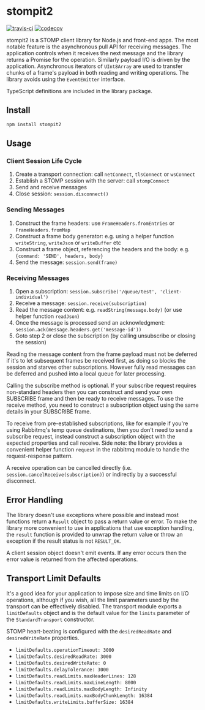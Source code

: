 # stompit2

[![travis-ci](https://api.travis-ci.org/gdaws/stompit2.svg?branch=master)](https://travis-ci.org/github/gdaws/stompit2)
[![codecov](https://codecov.io/gh/gdaws/stompit2/branch/master/graph/badge.svg)](https://codecov.io/gh/gdaws/stompit2)

stompit2 is a STOMP client library for Node.js and front-end apps. The most notable feature is the 
asynchronous pull API for receiving messages. The application controls when it receives the next 
message and the library returns a Promise for the operation. Similarly payload I/O is driven by 
the application. Asynchronous iterators of `UInt8Array` are used to transfer chunks of a frame's 
payload in both reading and writing operations. The library avoids using the `EventEmitter` 
interface.

TypeScript definitions are included in the library package.

## Install

```sh
npm install stompit2
```

## Usage

### Client Session Life Cycle

1. Create a transport connection: call `netConnect`, `tlsConnect` or `wsConnect`
2. Establish a STOMP session with the server: call `stompConnect`
3. Send and receive messages
4. Close session: `session.disconnect()`

### Sending Messages

1. Construct the frame headers: use `FrameHeaders.fromEntries` or `FrameHeaders.fromMap`
2. Construct a frame body generator: e.g. using a helper function `writeString`, `writeJson` or `writeBuffer` etc
3. Construct a frame object, referencing the headers and the body: e.g. `{command: 'SEND', headers, body}`
4. Send the message: `session.send(frame)`

### Receiving Messages

1. Open a subscription: `session.subscribe('/queue/test', 'client-individual')`
2. Receive a message: `session.receive(subscription)`
3. Read the message content: e.g. `readString(message.body)` (or use helper function `readJson`)
4. Once the message is processed send an acknowledgment: `session.ack(message.headers.get('message-id'))`
5. Goto step 2 or close the subscription (by calling unsubscribe or closing the session)

Reading the message content from the frame payload must not be deferred if it's to let subsequent frames 
be received first, as doing so blocks the session and starves other subscriptions. However fully read 
messages can be deferred and pushed into a local queue for later processing.

Calling the subscribe method is optional. If your subscribe request requires non-standard headers then you can
construct and send your own SUBSCRIBE frame and then be ready to receive messages. To use the receive method, 
you need to construct a subscription object using the same details in your SUBSCRIBE frame.

To receive from pre-established subscriptions, like for example if you're using Rabbitmq's temp queue 
destinations, then you don't need to send a subscribe request, instead construct a subscription object with
the expected properties and call receive. Side note: the library provides a convenient helper function `request`
in the rabbitmq module to handle the request-response pattern.

A receive operation can be cancelled directly (i.e. `session.cancelReceive(subscription)`) or indirectly
by a successful disconnect.

## Error Handling

The library doesn't use exceptions where possible and instead most functions return a `Result` object 
to pass a return value or error. To make the library more convenient to use in applications that use 
exception handling, the `result` function is provided to unwrap the return value or throw an exception
if the result status is not `RESULT_OK`.

A client session object doesn't emit events. If any error occurs then the error value is returned from
the affected operations.

## Transport Limit Defaults

It's a good idea for your application to impose size and time limits on I/O operations, although if you
wish, all the limit parameters used by the transport can be effectively disabled. The transport module 
exports a `limitDefaults` object and is the default value for the `limits` parameter of the 
`StandardTransport` constructor.

STOMP heart-beating is configured with the `desiredReadRate` and `desiredWriteRate` properties.

* `limitDefaults.operationTimeout: 3000`
* `limitDefaults.desiredReadRate: 3000`
* `limitDefaults.desiredWriteRate: 0`
* `limitDefaults.delayTolerance: 3000`
* `limitDefaults.readLimits.maxHeaderLines: 128`
* `limitDefaults.readLimits.maxLineLength: 8000`
* `limitDefaults.readLimits.maxBodyLength: Infinity`
* `limitDefaults.readLimits.maxBodyChunkLength: 16384`
* `limitDefaults.writeLimits.bufferSize: 16384`
